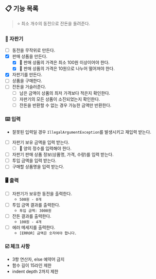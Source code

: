 ## 📋 기능 목록

> ⭐️ 최소 개수의 동전으로 잔돈을 돌려준다.

### 🤖 자판기

- [ ] 동전을 무작위로 만든다.
- [x] 판매 상품을 만든다.
    - [x] 🧨 판매 상품의 가격은 최소 100원 이상이어야 한다.
    - [x] 🧨 판매 상품의 가격은 10원으로 나누어 떨어져야 한다.
- [x] 자판기를 만든다.
- [ ] 상품을 구매한다.
- [ ] 잔돈을 거슬러준다.
    - [ ] 남은 금액이 상품의 최저 가격보다 적은지 확인한다.
    - [ ] 자판기의 모든 상품이 소진되었는지 확인한다.
    - [ ] 잔돈을 반환할 수 없는 경우 가능한 금액만 반환한다.

### ⌨️ 입력

- 잘못된 입력일 경우 `IllegalArgumentException`를 발생시키고 재입력 받는다.
- [ ] 자판기 보유 금액을 입력 받는다.
    - [ ] 🧨 양의 정수를 입력해야 한다.
- [ ] 자판기 판매 상품 정보(상품명, 가격, 수량)를 입력 받는다.
- [ ] 투입 금액을 입력 받는다.
- [ ] 구매할 상품명을 입력 받는다.

### 🖥️ 출력

- [ ] 자판기가 보유한 동전을 출력한다.
    - `500원 - 0개`
- [ ] 투입 금액 결과를 출력한다.
    - `투입 금액: 3000원`
- [ ] 잔돈 결과를 출력한다.
    - `100원 - 4개`
- [ ] 에러 메세지를 출력한다.
    - `[ERROR] 금액은 숫자여야 합니다.`

### ☑️ 체크 사항

- 3항 연산자, else 예약어 금지
- 함수 길이 15라인 제한
- indent depth 2까지 제한
